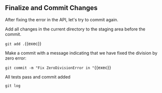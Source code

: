 ## Finalize and Commit Changes

After fixing the error in the API, let's try to commit again.

Add all changes in the current directory to the staging area before the commit.

`git add .`{{exec}}

Make a commit with a message indicating that we have fixed the division by zero error:

`git commit -m "Fix ZeroDivisionError in "`{{exec}}

<!-- TODO: GIT HOOK PRE-COMMIT GONNA RUN ALL OUR TESTS REGRESSIVELY? -->

All tests pass and commit added

`git log`
